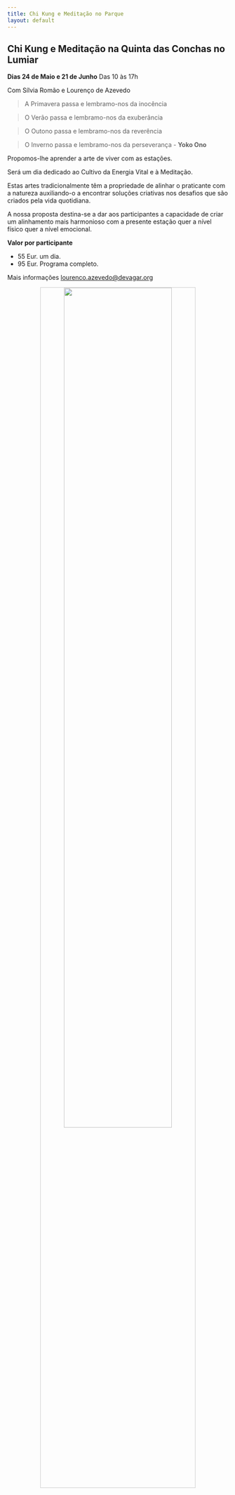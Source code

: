 ```yaml
---
title: Chi Kung e Meditação no Parque
layout: default
---
```


## Chi Kung e Meditação na Quinta das Conchas no Lumiar

**Dias 24 de Maio e 21 de Junho**
Das 10 às 17h

Com Sílvia Romão e Lourenço de Azevedo

>A Primavera passa e lembramo-nos da inocência

 >O Verão passa e lembramo-nos da exuberância

 >O Outono passa e lembramo-nos da reverência

 >O Inverno passa e lembramo-nos da perseverança - **Yoko Ono**

Propomos-lhe aprender a arte de viver com as estações.

Será um dia dedicado ao Cultivo da Energia Vital e à Meditação.

Estas artes tradicionalmente têm a propriedade de alinhar o praticante com a natureza auxiliando-o a encontrar soluções criativas nos desafios que são criados pela vida quotidiana. 

A nossa proposta destina-se a dar aos participantes a capacidade de criar um alinhamento mais harmonioso com a presente estação quer a nível físico quer a nível emocional.

**Valor por participante**

+ 55 Eur. um dia.
+ 95 Eur. Programa completo.

Mais informações <lourenco.azevedo@devagar.org>

<p align="center"><img src="http://devagar.org/imagens/parque.jpg" style="border: 1px solid #ccc; padding: 0px; width: 70%"></p>